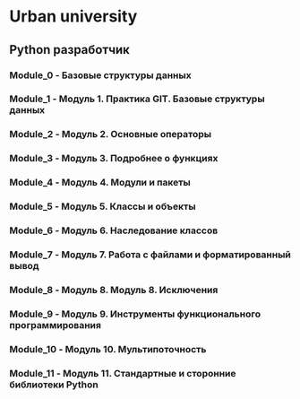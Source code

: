 # Urban university
## Python разработчик

### Module_0 - Базовые структуры данных
### Module_1 - Модуль 1. Практика GIT. Базовые структуры данных
### Module_2 - Модуль 2. Основные операторы
### Module_3 - Модуль 3. Подробнее о функциях
### Module_4 - Модуль 4. Модули и пакеты
### Module_5 - Модуль 5. Классы и объекты
### Module_6 - Модуль 6. Наследование классов
### Module_7 - Модуль 7. Работа с файлами и форматированный вывод
### Module_8 - Модуль 8. Модуль 8. Исключения
### Module_9 - Модуль 9. Инструменты функционального программирования
### Module_10 - Модуль 10. Мультипоточность
### Module_11 - Модуль 11. Стандартные и сторонние библиотеки Python
